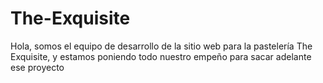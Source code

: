 # The-Exquisite
Hola, somos el equipo de desarrollo de la sitio web para la pastelería The Exquisite, y estamos poniendo todo nuestro empeño para sacar adelante ese proyecto  

